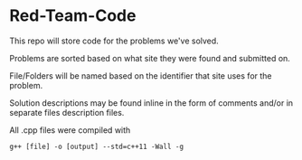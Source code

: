 # Red-Team-Code
This repo will store code for the problems we've solved.

Problems are sorted based on what site they were found and submitted on.

File/Folders will be named based on the identifier that site uses for the problem.

Solution descriptions may be found inline in the form of comments and/or in separate files description files.

All .cpp files were compiled with
```
g++ [file] -o [output] --std=c++11 -Wall -g
```
